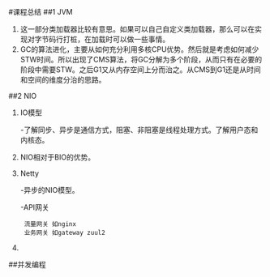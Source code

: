 #课程总结
##1 JVM
1. 这一部分类加载器比较有意思。如果可以自己自定义类加载器，那么可以在实现对字节码行打桩，在加载时可以做一些事情。
2. GC的算法进化，主要从如何充分利用多核CPU优势。然后就是考虑如何减少STW时间。所以出现了CMS算法，将GC分解为多个阶段，从而只有在必要的阶段中需要STW。之后G1又从内存空间上分而治之。从CMS到G1还是从时间和空间的维度分治的思路。

##2 NIO

1. IO模型

   -了解同步、异步是通信方式，阻塞、非阻塞是线程处理方式。了解用户态和内核态。

2. NIO相对于BIO的优势。

3. Netty

	-异步的NIO模型。
	
	-API网关
	
		流量网关 如nginx
		业务网关 如gateway zuul2
		
4. 
##并发编程

